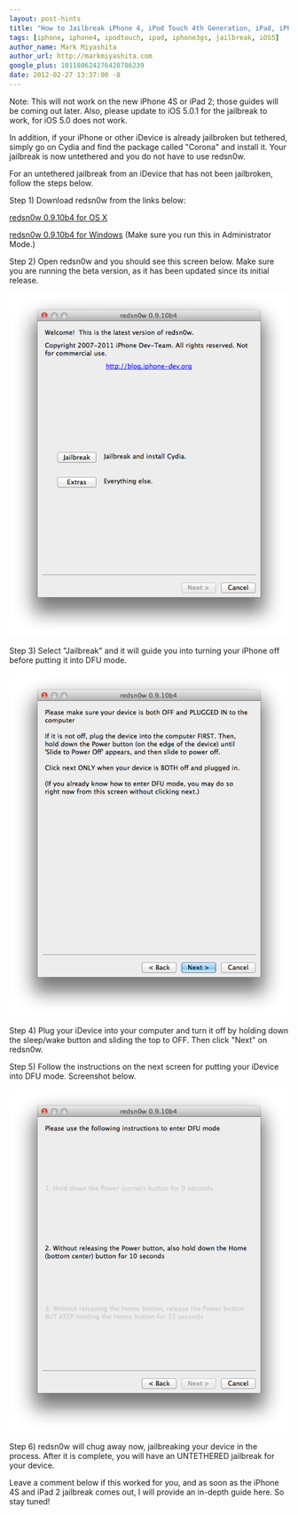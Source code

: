 ```yaml
---
layout: post-hints
title: "How to Jailbreak iPhone 4, iPod Touch 4th Generation, iPad, iPhone 3GS Untethered on iOS 5.0.1"
tags: [iphone, iphone4, ipodtouch, ipad, iphone3gs, jailbreak, iOS5]
author_name: Mark Miyashita
author_url: http://markmiyashita.com
google_plus: 101180624276428786239
date: 2012-02-27 13:37:00 -8
---
```


Note: This will not work on the new iPhone 4S or iPad 2; those guides will be coming out later. Also, please update to iOS 5.0.1 for the jailbreak to work, for iOS 5.0 does not work.

In addition, if your iPhone or other iDevice is already jailbroken but tethered, simply go on Cydia and find the package called "Corona" and install it. Your jailbreak is now untethered and you do not have to use redsn0w.

For an untethered jailbreak from an iDevice that has not been jailbroken, follow the steps below.

Step 1) Download redsn0w from the links below:

<a href="https://sites.google.com/a/iphone-dev.com/files/home/redsn0w_mac_0.9.10b4.zip?attredirects=0&d=1">redsn0w 0.9.10b4 for OS X</a>

<a href="https://sites.google.com/a/iphone-dev.com/files/home/redsn0w_win_0.9.10b4.zip?attredirects=0&d=1">redsn0w 0.9.10b4 for Windows</a> (Make sure you run this in Administrator Mode.)

Step 2) Open redsn0w and you should see this screen below. Make sure you are running the beta version, as it has been updated since its initial release.

<img class="clear blog-image-full-border" src="/images/redsn0w_1.png" title="redsn0w Walkthrough">

Step 3) Select "Jailbreak" and it will guide you into turning your iPhone off before putting it into DFU mode.

<img class="clear blog-image-full-border" src="/images/redsn0w_2.png" title="redsn0w Walkthrough step 2">

Step 4) Plug your iDevice into your computer and turn it off by holding down the sleep/wake button and sliding the top to OFF. Then click "Next" on redsn0w.

Step 5) Follow the instructions on the next screen for putting your iDevice into DFU mode. Screenshot below.

<img class="clear blog-image-full-border" src="/images/redsn0w_3.png" title="redsn0w Walkthrough step 3">

Step 6) redsn0w will chug away now, jailbreaking your device in the process. After it is complete, you will have an UNTETHERED jailbreak for your device.

Leave a comment below if this worked for you, and as soon as the iPhone 4S and iPad 2 jailbreak comes out, I will provide an in-depth guide here. So stay tuned!
